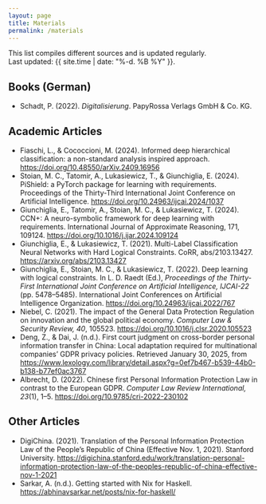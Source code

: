 ```yaml
---
layout: page
title: Materials
permalink: /materials
---
```

<p>This list compiles different sources and is updated regularly.<br>
Last updated: {{ site.time | date: "%-d. %B %Y" }}.</p>

<h2>Books (German)</h2>
<ul>
  <li>Schadt, P. (2022). <i>Digitalisierung</i>. PapyRossa Verlags GmbH & Co. KG.</li>
</ul>

<h2>Academic Articles</h2>
<ul>
  <li>Fiaschi, L., & Cococcioni, M. (2024). Informed deep hierarchical classification: a non-standard analysis inspired approach. <a href="https://doi.org/10.48550/arXiv.2409.16956">https://doi.org/10.48550/arXiv.2409.16956</a></li>
  
  <li>Stoian, M. C., Tatomir, A., Lukasiewicz, T., & Giunchiglia, E. (2024). PiShield: a PyTorch package for learning with requirements. Proceedings of the Thirty-Third International Joint Conference on Artificial Intelligence. <a href=" https://doi.org/10.24963/ijcai.2024/1037">https://doi.org/10.24963/ijcai.2024/1037</a></li>
  
  <li>Giunchiglia, E., Tatomir, A., Stoian, M. C., & Lukasiewicz, T. (2024). CCN+: A neuro-symbolic framework for deep learning with requirements. International Journal of Approximate Reasoning, 171, 109124. <a href="https://doi.org/10.1016/j.ijar.2024.109124">https://doi.org/10.1016/j.ijar.2024.109124</a></li>

  <li>Giunchiglia, E., & Lukasiewicz, T. (2021). Multi-Label Classification Neural Networks with Hard Logical Constraints. CoRR, abs/2103.13427. <a href="https://arxiv.org/abs/2103.13427">https://arxiv.org/abs/2103.13427</a></li>
  
  <li>Giunchiglia, E., Stoian, M. C., & Lukasiewicz, T. (2022). Deep learning with logical constraints. In L. D. Raedt (Ed.), <i>Proceedings of the Thirty-First International Joint Conference on Artificial Intelligence, IJCAI-22</i> (pp. 5478–5485). International Joint Conferences on Artificial Intelligence Organization. <a href="https://doi.org/10.24963/ijcai.2022/767">https://doi.org/10.24963/ijcai.2022/767</a></li>

  <li>Niebel, C. (2021). The impact of the General Data Protection Regulation on innovation and the global political economy. <i>Computer Law & Security Review, 40</i>, 105523. <a href="https://doi.org/10.1016/j.clsr.2020.105523">https://doi.org/10.1016/j.clsr.2020.105523</a></li>

  <li>Deng, Z., & Dai, J. (n.d.). First court judgment on cross-border personal information transfer in China: Local adaptation required for multinational companies’ GDPR privacy policies. Retrieved January 30, 2025, from <a href="https://www.lexology.com/library/detail.aspx?g=0ef7b467-b539-44b0-b138-b77ef0ac3767">https://www.lexology.com/library/detail.aspx?g=0ef7b467-b539-44b0-b138-b77ef0ac3767</a></li>

  <li>Albrecht, D. (2022). Chinese first Personal Information Protection Law in contrast to the European GDPR. <i>Computer Law Review International, 23</i>(1), 1–5. <a href="https://doi.org/10.9785/cri-2022-230102">https://doi.org/10.9785/cri-2022-230102</a></li>
</ul>

<h2>Other Articles</h2>
<ul>
  <li>DigiChina. (2021). Translation of the Personal Information Protection Law of the People’s Republic of China (Effective Nov. 1, 2021). Stanford University. <a href="https://digichina.stanford.edu/work/translation-personal-information-protection-law-of-the-peoples-republic-of-china-effective-nov-1-2021">https://digichina.stanford.edu/work/translation-personal-information-protection-law-of-the-peoples-republic-of-china-effective-nov-1-2021</a></li>

  <li>Sarkar, A. (n.d.). Getting started with Nix for Haskell. <a href="https://abhinavsarkar.net/posts/nix-for-haskell/">https://abhinavsarkar.net/posts/nix-for-haskell/</a></li>
</ul>

<!--
<h2>Talks & Presentations (German)</h2>
<ul>
  <li>NUWiss – Netzwerk Unterbau Wissenschaft (Producer). (2025, April 3). <i>Umfrage zur Situation des Mittelbaus an österreichischen Universitäten</i> [Video recording]. FAKTory. <a href="https://www.youtube.com/watch?v=gWepdKlMtp4">https://www.youtube.com/watch?v=gWepdKlMtp4</a></li>
</ul>--> 

